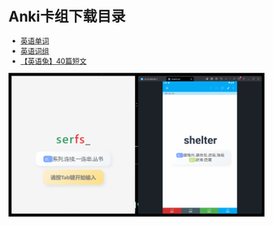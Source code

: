 # Anki卡组下载目录

- [英语单词](https://github.com/xiaoCRQ/Anki/raw/refs/heads/main/English/英语单词.apkg)
- [英语词组](https://github.com/xiaoCRQ/Anki/raw/refs/heads/main/English/英语词组.apkg)
- [【英语兔】40篇短文](https://github.com/xiaoCRQ/Anki/raw/refs/heads/main/English/【英语兔】40篇短文.apkg)

![image](./Preview/English.png)

